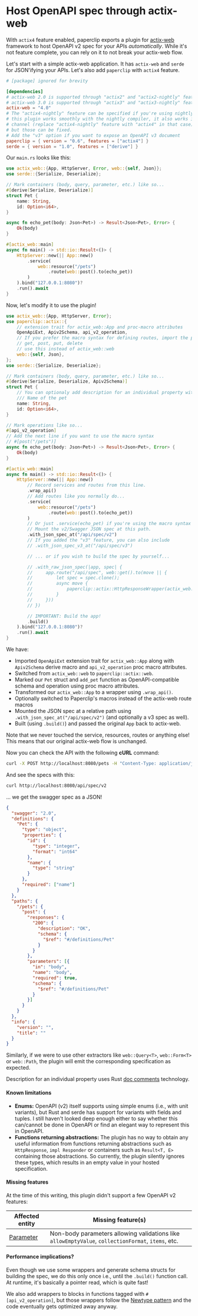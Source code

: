 # Host OpenAPI spec through actix-web

With `actix4` feature enabled, paperclip exports a plugin for [actix-web](https://github.com/actix/actix-web) framework to host OpenAPI v2 spec for your APIs *automatically*. While it's not feature complete, you can rely on it to not break your actix-web flow.

Let's start with a simple actix-web application. It has `actix-web` and `serde` for JSON'ifying your APIs. Let's also add `paperclip` with `actix4` feature.

```toml
# [package] ignored for brevity

[dependencies]
# actix-web 2.0 is supported through "actix2" and "actix2-nightly" features
# actix-web 3.0 is supported through "actix3" and "actix3-nightly" features
actix-web = "4.0"
# The "actix4-nightly" feature can be specified if you're using nightly compiler. Even though
# this plugin works smoothly with the nightly compiler, it also works in stable
# channel (replace "actix4-nightly" feature with "actix4" in that case). There maybe compilation errors,
# but those can be fixed.
# Add the "v3" option if you want to expose an OpenAPI v3 document
paperclip = { version = "0.6", features = ["actix4"] }
serde = { version = "1.0", features = ["derive"] }
```

Our `main.rs` looks like this:

```rust
use actix_web::{App, HttpServer, Error, web::{self, Json}};
use serde::{Serialize, Deserialize};

// Mark containers (body, query, parameter, etc.) like so...
#[derive(Serialize, Deserialize)]
struct Pet {
    name: String,
    id: Option<i64>,
}

async fn echo_pet(body: Json<Pet>) -> Result<Json<Pet>, Error> {
    Ok(body)
}

#[actix_web::main]
async fn main() -> std::io::Result<()> {
    HttpServer::new(|| App::new()
        .service(
            web::resource("/pets")
                .route(web::post().to(echo_pet))
        )
    ).bind("127.0.0.1:8080")?
    .run().await
}
```

Now, let's modify it to use the plugin!

```rust
use actix_web::{App, HttpServer, Error};
use paperclip::actix::{
    // extension trait for actix_web::App and proc-macro attributes
    OpenApiExt, Apiv2Schema, api_v2_operation,
    // If you prefer the macro syntax for defining routes, import the paperclip macros
    // get, post, put, delete
    // use this instead of actix_web::web
    web::{self, Json},
};
use serde::{Serialize, Deserialize};

// Mark containers (body, query, parameter, etc.) like so...
#[derive(Serialize, Deserialize, Apiv2Schema)]
struct Pet {
    // You can optionaly add description for an individual property with the following line
    /// Name of the pet
    name: String,
    id: Option<i64>,
}

// Mark operations like so...
#[api_v2_operation]
// Add the next line if you want to use the macro syntax
// #[post("/pets")]
async fn echo_pet(body: Json<Pet>) -> Result<Json<Pet>, Error> {
    Ok(body)
}

#[actix_web::main]
async fn main() -> std::io::Result<()> {
    HttpServer::new(|| App::new()
        // Record services and routes from this line.
        .wrap_api()
        // Add routes like you normally do...
        .service(
            web::resource("/pets")
                .route(web::post().to(echo_pet))
        )
        // Or just .service(echo_pet) if you're using the macro syntax
        // Mount the v2/Swagger JSON spec at this path.
        .with_json_spec_at("/api/spec/v2")
        // If you added the "v3" feature, you can also include
        // .with_json_spec_v3_at("/api/spec/v3")

        // ... or if you wish to build the spec by yourself...

        // .with_raw_json_spec(|app, spec| {
        //     app.route("/api/spec", web::get().to(move || {
        //         let spec = spec.clone();
        //         async move {
        //             paperclip::actix::HttpResponseWrapper(actix_web::HttpResponse::Ok().json(&spec))
        //         }
        //     }))
        // })

        // IMPORTANT: Build the app!
        .build()
    ).bind("127.0.0.1:8080")?
    .run().await
}
```

We have:

 - Imported `OpenApiExt` extension trait for `actix_web::App` along with `Apiv2Schema` derive macro and `api_v2_operation` proc macro attributes.
 - Switched from `actix_web::web` to `paperclip::actix::web`.
 - Marked our `Pet` struct and `add_pet` function as OpenAPI-compatible schema and operation using proc macro attributes.
 - Transformed our `actix_web::App` to a wrapper using `.wrap_api()`.
 - Optionally switched to Paperclip's macros instead of the actix-web route macros
 - Mounted the JSON spec at a relative path using `.with_json_spec_at("/api/spec/v2")` (and optionally a v3 spec as well).
 - Built (using `.build()`) and passed the original `App` back to actix-web.

Note that we never touched the service, resources, routes or anything else! This means that our original actix-web flow is unchanged.

Now you can check the API with the following **cURL** command:

```sh
curl -X POST http://localhost:8080/pets -H "Content-Type: application/json" -d '{"id":1,"name":"Felix"}'
```

And see the specs with this:

```sh
curl http://localhost:8080/api/spec/v2
```

... we get the swagger spec as a JSON!

```json
{
  "swagger": "2.0",
  "definitions": {
    "Pet": {
      "type": "object",
      "properties": {
        "id": {
          "type": "integer",
          "format": "int64"
        },
        "name": {
          "type": "string"
        }
      },
      "required": ["name"]
    }
  },
  "paths": {
    "/pets": {
      "post": {
        "responses": {
          "200": {
            "description": "OK",
            "schema": {
              "$ref": "#/definitions/Pet"
            }
          }
        },
        "parameters": [{
          "in": "body",
          "name": "body",
          "required": true,
          "schema": {
            "$ref": "#/definitions/Pet"
          }
        }]
      }
    }
  },
  "info": {
    "version": "",
    "title": ""
  }
}
```

Similarly, if we were to use other extractors like `web::Query<T>`, `web::Form<T>` or `web::Path`, the plugin will emit the corresponding specification as expected.

Description for an individual property uses Rust [doc comments](https://doc.rust-lang.org/reference/comments.html) technology.

#### Known limitations

- **Enums:** OpenAPI (v2) itself supports using simple enums (i.e., with unit variants), but Rust and serde has support for variants with fields and tuples. I still haven't looked deep enough either to say whether this can/cannot be done in OpenAPI or find an elegant way to represent this in OpenAPI.
- **Functions returning abstractions:** The plugin has no way to obtain any useful information from functions returning abstractions such as `HttpResponse`, `impl Responder` or containers such as `Result<T, E>` containing those abstractions. So currently, the plugin silently ignores these types, which results in an empty value in your hosted specification.

#### Missing features

At the time of this writing, this plugin didn't support a few OpenAPI v2 features:

| Affected entity                                                                                        | Missing feature(s)                                                                                 |
|--------------------------------------------------------------------------------------------------------|----------------------------------------------------------------------------------------------------|
| [Parameter](https://github.com/OAI/OpenAPI-Specification/blob/master/versions/2.0.md#parameter-object) | Non-body parameters allowing validations like `allowEmptyValue`, `collectionFormat`, `items`, etc. |

#### Performance implications?

Even though we use some wrappers and generate schema structs for building the spec, we do this only once i.e., until the `.build()` function call. At runtime, it's basically a pointer read, which is quite fast!

We also add wrappers to blocks in functions tagged with `#[api_v2_operation]`, but those wrappers follow the [Newtype pattern](https://doc.rust-lang.org/stable/book/ch19-03-advanced-traits.html#using-the-newtype-pattern-to-implement-external-traits-on-external-types) and the code eventually gets optimized away anyway.
